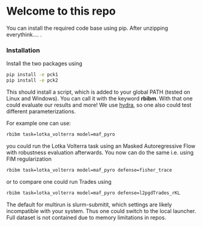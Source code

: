 # Welcome to this repo

You can install the required code base using pip. After unzipping everythink.... .

### Installation

Install the two packages using 
```bash
pip install -e pck1
pip install -e pck2
```

This should install a script, which is added to your global PATH (tested on Linux and Windows). You can call it with the keyword **rbibm**. With that one could evaluate our results and more!  We use [hydra](https://hydra.cc/docs/intro/), so one also could test different parameterizations.

For example one can use:
```bash
rbibm task=lotka_volterra model=maf_pyro
```
you could run the Lotka Volterra task using an Masked Autoregressive Flow with robustness evaluation afterwards. You now can do the same i.e. using FIM regularization
```bash
rbibm task=lotka_volterra model=maf_pyro defense=fisher_trace
```
or to compare one could run Trades using
```bash
rbibm task=lotka_volterra model=maf_pyro defense=l2pgdTrades_rKL
```

The default for multirun is slurm-submitit, which settings are likely incompatible with your system. Thus one could switch to the local launcher. Full dataset is not contained due to memory limitations in repos.
